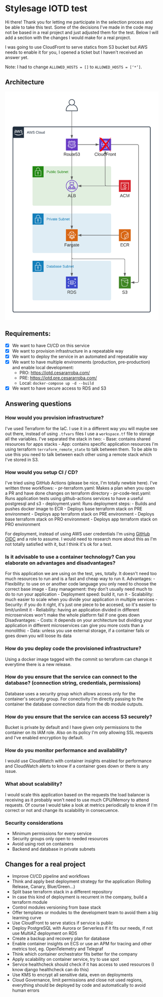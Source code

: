 # Stylesage IOTD test

Hi there!
Thank you for letting me participate in the selection process and be able to take this test. Some of the decisions I've made in the code may not be based in a real project and just adjusted them for the test.
Below I will add a section with the changes I would make for a real project.

I was going to use CloudFront to serve statics from S3 bucket but AWS needs to enable it for you, I opened a ticket but I haven't received an answer yet.

Note: I had to change `ALLOWED_HOSTS = []` to `ALLOWED_HOSTS = [‘*’]`.

## Architecture

![Architecture](architecture.png)

## Requirements:
- [X] We want to have CI/CD on this service
- [X] We want to provision infrastructure in a repeatable way
- [X] We want to deploy the service in an automated and repeatable way
- [X] We want to have multiple environments (production, pre-production) and enable local development:
    - PRO: https://iotd.cesararroba.com/
    - PRE: https://iotd.pre.cesararroba.com/
    - Local: `docker-compose up -d --build`
- [X] We want to have secure access to RDS and S3

## Answering questions

### How would you provision infrastructure?
I've used Terraform for the IaC. I use it in a different way you will maybe see out there, instead of using `.tfvars` files I use a `workspace.tf` file to storage all the variables.
I've separated the stack in two:
    - Base: contains shared resources for apps stacks 
    - App: contains specific application resources
I'm using terraform `terraform_remote_state` to talk between them. To be able to use this you need to talk between each other using a remote stack which I've stored in S3.

### How would you setup CI / CD?
I've tried using GitHub Actions (please be nice, I'm totally newbie here).
I've written three workflows:
    - pr-terraform.yaml: Makes a plan when you open a PR and have done changes on terraform directory
    - pr-code-test.yaml: Runs application tests using github-actions services to have a useful postgresql and s3
    - deployment.yaml: Runs deployment steps:
        - Builds and pushes docker image to ECR
        - Deploys base terraform stack on PRE environment
        - Deploys app terraform stack on PRE environment
        - Deploys base terraform stack on PRO environment
        - Deploys app terraform stack on PRO environment

For deployment, instead of using AWS user credentials I'm using [GitHub OIDC](https://docs.github.com/es/actions/deployment/security-hardening-your-deployments/configuring-openid-connect-in-amazon-web-services) and a role to assume.
I would need to research more about this as I'm not totally satisfied with it, but I think it's ok for a test.
        
### Is it advisable to use a container technology? Can you elaborate on advantages and disadvantages?
For this application we are using on the test, yes, totally. It doesn't need too much resources to run and is a fast and cheap way to run it.
Advantages:
    - Flexibility: to use on or another code language you only need to choose the correct base image
    - Easy management: they don't usually need much to do to run your application
    - Deployment speed: build it, run it
    - Scalability: much easier to scale when you divide your application in multiple services
    - Security: if you do it right, it's just one piece to be accesed, so it's easier to limit/unlimit it
    - Reliability: having an application divided in different microservices won't make the whole platform fail if one goes down
Disadvantages:
    - Costs: it depends on your architecture but dividing your application in different microservices can give you more costs than a monolithic
    - Data: unless you use external storage, if a container fails or goes down you will loose its data
  
### How do you deploy code the provisioned infrastructure?
Using a docker image tagged with the commit so terraform can change it everytime there is a new release.

### How do you ensure that the service can connect to the database? (connection string, credentials, permissions)
Database uses a security group which allows access only for the container's security group.
For conectivity I'm directly passing to the container the database connection data from the db module outputs.

### How do you ensure that the service can access S3 securely?
Bucket is private by default and I have given only permissions to the container on its IAM role. Also on its policy I'm only allowing SSL requests and I've enabled encryption by default.

### How do you monitor performance and availability?
I would use CloudWatch with container insights enabled for performance and CloudWatch alerts to know if a container goes down or there is any issue. 

### What about scalability?
I would scale this application based on the requests the load balancer is receiving as it probably won't need to use much CPU/Memory to attend requests.
Of course I would take a look at metrics periodically to know if I'm correct or not and change its scalability in consecuence.

### Security considerations
- Minimum permissions for every service
- Security groups only open to needed resources
- Avoid using root on containers
- Backend and database in private subnets

## Changes for a real project
- Improve CI/CD pipeline and workflows
- Think and apply best deployment strategy for the application (Rolling Release, Canary, Blue/Green...)
- Split base terraform stack in a different repository
- In case this kind of deployment is recurrent in the company, build a terraform module
- Control modules versioning from base stack
- Offer templates or modules to the development team to avoid them a big learning curve
- Use CloudFront to serve statics if service is public
- Deploy PostgreSQL with Aurora or Serverless if it fits our needs, if not use MultiAZ deployment on RDS
- Create a backup and recovery plan for database
- Enable container insights on ECS or use an APM for tracing and other metrics tool, eg. OpenTelemetry and Telegraf
- Think which container orchestrator fits better for the company
- Apply scalability on container service, try to use spot
- Service healthcheck should check if it has access to used resources (I know django healthcheck can do this)
- Use KMS to encrypt all sensitive data, even on deployments
- Cloud Governance, limit permissions and close not used regions, everything should be deployed by code and automatically to avoid human errors
